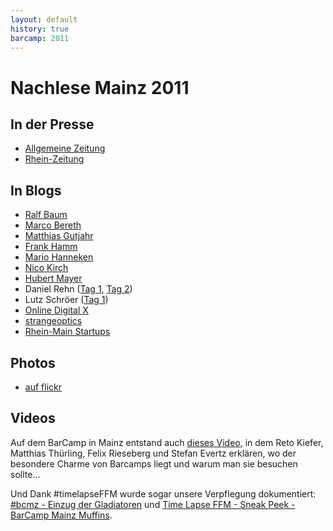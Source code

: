 ```yaml
---
layout: default
history: true
barcamp: 2011
---
```


# Nachlese Mainz 2011

## In der Presse

*   [Allgemeine Zeitung](http://www.allgemeine-zeitung.de/region/mainz/meldungen/11380856.htm)
*   [Rhein-Zeitung](http://www.rhein-zeitung.de/startseite_artikel,-%E2%80%9ENetzkultur-RheinMain%E2%80%9C-Gut-diskutiert-_arid,339665.html)

## In Blogs

*   [Ralf Baum](http://blog.carrot-solutions.de/2011/11/21/das-barcamp-mainz-2011-auch-bekannt-als-bcmz)
*   [Marco Bereth](http://blog.mahrko.de/2011/11/22/rueckblick-auf-das-barcamp-mainz/)
*   [Matthias Gutjahr](http://blog.sperr-objekt.de/content/1000358-Nachbericht-Barcamp-Mainz-2011.html)
*   [Frank Hamm](http://injelea-blog.de/2011/11/24/barcamp-mainz-2011-fotos-sessions-pr/)
*   [Mario Hanneken](http://www.blariog.net/2011/11/20/barcamp-mainz-bcmz/)
*   [Nico Kirch](http://www.nicokirch.de/meine-halbe-barcamp-taufe-barcamp-mainz-2011-bcmz/)
*   [Hubert Mayer](http://hubert-mayer.de/2011/11/barcamp-mainz-2011-bcmz-mein-rueckblick-auf-den-samstag/)
*   Daniel Rehn ([Tag 1](http://danielrehn.wordpress.com/2011/11/19/barcamp-mainz-tag/), [Tag 2](http://danielrehn.wordpress.com/2011/11/20/bcmz-barcamp-mainz-tag-2/))
*   Lutz Schröer ([Tag 1](http://elektroelch.de/blog/2011/11/22/bcmz2011-1/))
*   [Online Digital X](http://www.online-blogspot.de/2011/11/barcamp-mainz-2011/)
*   [strangeoptics](http://strangeoptics.blogspot.com/2011/11/notes-from-barcamp-bcmz-2011-in-mainz.html)
*   [Rhein-Main Startups](http://rhein-main-startups.com/2011/11/20/ein-paar-impressionen-vom-barcamp-mainz-2011/)

## Photos

* [auf flickr](https://www.flickr.com/photos/netzkultur/sets/72157628048167065/)

## Videos

Auf dem BarCamp in Mainz entstand auch [dieses Video](https://www.youtube.com/watch?v=sKuUqSXikbs), in dem Reto Kiefer, Matthias Thürling, Felix Rieseberg und Stefan Evertz erklären, wo der besondere Charme von Barcamps liegt und warum man sie besuchen sollte...

Und Dank #timelapseFFM wurde sogar unsere Verpflegung dokumentiert: [#bcmz - Einzug der Gladiatoren](https://www.youtube.com/watch?v=It-tmLYzBgY) und [Time Lapse FFM - Sneak Peek - BarCamp Mainz Muffins](https://www.youtube.com/watch?v=hIzP2NShLdg).
